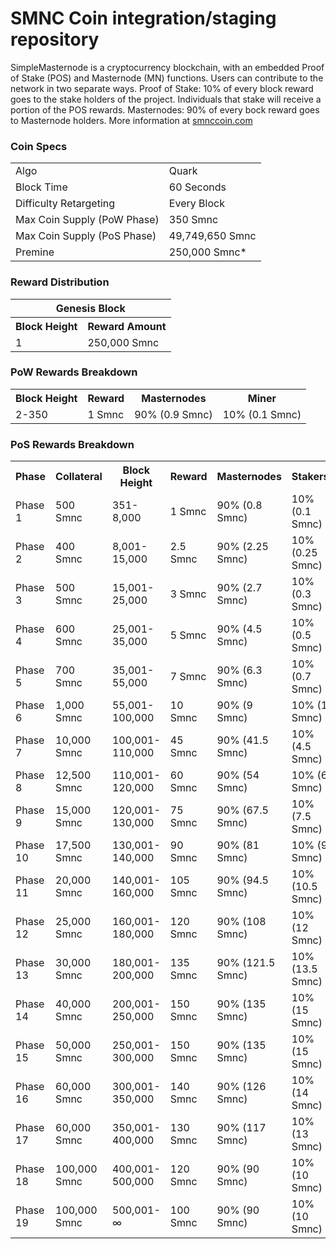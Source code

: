 SMNC Coin integration/staging repository
=====================================


SimpleMasternode is a cryptocurrency blockchain, with an embedded Proof of Stake (POS) and Masternode (MN) functions. 
Users can contribute to the network in two separate ways. 
Proof of Stake: 10% of every block reward goes to the stake holders of the project. 
Individuals that stake will receive a portion of the POS rewards. 
Masternodes: 90% of every bock reward goes to Masternode holders.
More information at [smnccoin.com](https://www.smnccoin.com) 

### Coin Specs
<table>
<tr><td>Algo</td><td>Quark</td></tr>
<tr><td>Block Time</td><td>60 Seconds</td></tr>
<tr><td>Difficulty Retargeting</td><td>Every Block</td></tr>
<tr><td>Max Coin Supply (PoW Phase)</td><td>350 Smnc</td></tr>
<tr><td>Max Coin Supply (PoS Phase)</td><td>49,749,650 Smnc</td></tr>
<tr><td>Premine</td><td>250,000 Smnc*</td></tr>
</table>


### Reward Distribution

<table>
<th colspan=4>Genesis Block</th>
<tr><th>Block Height</th><th>Reward Amount</th></tr>
<tr><td>1</td><td>250,000 Smnc</td></tr>
</table>

### PoW Rewards Breakdown

<table>
<th>Block Height</th><th>Reward</th><th>Masternodes</th><th>Miner</th>
<tr><td>2-350</td><td>1 Smnc</td><td>90% (0.9 Smnc)</td><td>10% (0.1 Smnc)</td></tr>
</table>

### PoS Rewards Breakdown

<table>
<th>Phase</th><th>Collateral</th><th>Block Height</th><th>Reward</th><th>Masternodes</th><th>Stakers</th>
<tr><td>Phase 1</td><td>500 Smnc</td><td>351-8,000</td><td>1 Smnc</td><td>90% (0.8 Smnc)</td><td>10% (0.1 Smnc)</td></tr>
<tr><td>Phase 2</td><td>400 Smnc</td><td>8,001-15,000</td><td>2.5 Smnc</td><td>90% (2.25 Smnc)</td><td>10% (0.25 Smnc)</td></tr>
<tr><td>Phase 3</td><td>500 Smnc</td><td>15,001-25,000</td><td>3 Smnc</td><td>90% (2.7 Smnc)</td><td>10% (0.3 Smnc)</td></tr>
<tr><td>Phase 4</td><td>600 Smnc</td><td>25,001-35,000</td><td>5 Smnc</td><td>90% (4.5 Smnc)</td><td>10% (0.5 Smnc)</td></tr>
<tr><td>Phase 5</td><td>700 Smnc</td><td>35,001-55,000</td><td>7 Smnc</td><td>90% (6.3 Smnc)</td><td>10% (0.7 Smnc)</td></tr>
<tr><td>Phase 6</td><td>1,000 Smnc</td><td>55,001-100,000</td><td>10 Smnc</td><td>90% (9 Smnc)</td><td>10% (1 Smnc)</td></tr>
<tr><td>Phase 7</td><td>10,000 Smnc</td><td>100,001-110,000</td><td>45 Smnc</td><td>90% (41.5 Smnc)</td><td>10% (4.5 Smnc)</td></tr>
<tr><td>Phase 8</td><td>12,500 Smnc</td><td>110,001-120,000</td><td>60 Smnc</td><td>90% (54 Smnc)</td><td>10% (6 Smnc)</td></tr>
<tr><td>Phase 9</td><td>15,000 Smnc</td><td>120,001-130,000</td><td>75 Smnc</td><td>90% (67.5 Smnc)</td><td>10% (7.5 Smnc)</td></tr>
<tr><td>Phase 10</td><td>17,500 Smnc</td><td>130,001-140,000</td><td>90 Smnc</td><td>90% (81 Smnc)</td><td>10% (9 Smnc)</td></tr>
<tr><td>Phase 11</td><td>20,000 Smnc</td><td>140,001-160,000</td><td>105 Smnc</td><td>90% (94.5 Smnc)</td><td>10% (10.5 Smnc)</td></tr>
<tr><td>Phase 12</td><td>25,000 Smnc</td><td>160,001-180,000</td><td>120 Smnc</td><td>90% (108 Smnc)</td><td>10% (12 Smnc)</td></tr>
<tr><td>Phase 13</td><td>30,000 Smnc</td><td>180,001-200,000</td><td>135 Smnc</td><td>90% (121.5 Smnc)</td><td>10% (13.5 Smnc)</td></tr>
<tr><td>Phase 14</td><td>40,000 Smnc</td><td>200,001-250,000</td><td>150 Smnc</td><td>90% (135 Smnc)</td><td>10% (15 Smnc)</td></tr>
<tr><td>Phase 15</td><td>50,000 Smnc</td><td>250,001-300,000</td><td>150 Smnc</td><td>90% (135 Smnc)</td><td>10% (15 Smnc)</td></tr>
<tr><td>Phase 16</td><td>60,000 Smnc</td><td>300,001-350,000</td><td>140 Smnc</td><td>90% (126 Smnc)</td><td>10% (14 Smnc)</td></tr>
<tr><td>Phase 17</td><td>60,000 Smnc</td><td>350,001-400,000</td><td>130 Smnc</td><td>90% (117 Smnc)</td><td>10% (13 Smnc)</td></tr>
<tr><td>Phase 18</td><td>100,000 Smnc</td><td>400,001-500,000</td><td>120 Smnc</td><td>90% (90 Smnc)</td><td>10% (10 Smnc)</td></tr>
<tr><td>Phase 19</td><td>100,000 Smnc</td><td>500,001-∞</td><td>100 Smnc</td><td>90% (90 Smnc)</td><td>10% (10 Smnc)</td></tr>
</table>
